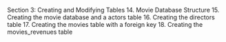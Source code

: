 
Section 3: Creating and Modifying Tables
14. Movie Database Structure
15. Creating the movie database and a actors table
16. Creating the directors table
17. Creating the movies table with a foreign key
18. Creating the movies_revenues table 
